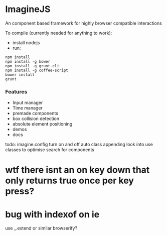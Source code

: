 # ImagineJS

An component based framework for highly browser compatible interactions

To compile (currently needed for anything to work):

 * install nodejs
 * run:
```
npm install
npm install -g bower
npm install -g grunt-cli
npm install -g coffee-script
bower install
grunt
```

### Features

 * Input manager
 * Time manager
 * premade components
  * box collision detection
  * absolute element positioning
 * demos
 * docs



 todo: 
 imagine.config
 turn on and off auto class appending
 look into use classes to optimise search for components
  # wtf there isnt an on key down that only returns true once per key press?
  # bug with indexof on ie
  use _.extend or similar
  browserify?
